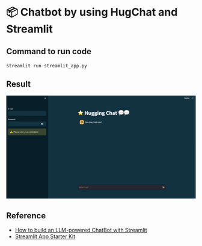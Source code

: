 # 📦 Chatbot by using HugChat and Streamlit

## Command to run code
``` 
streamlit run streamlit_app.py
```
## Result
![Demo App](./demo.png)

## Reference
- [How to build an LLM-powered ChatBot with Streamlit](https://blog.streamlit.io/how-to-build-an-llm-powered-chatbot-with-streamlit/?source=post_page-----6a3c30860fbc--------------------------------)
- [Streamlit App Starter Kit](https://blog.streamlit.io/streamlit-app-starter-kit-how-to-build-apps-faster/)
